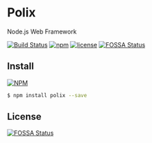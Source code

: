 # Polix

Node.js Web Framework

[![Build Status](https://travis-ci.org/zhoumingque/polix.svg?branch=master)](https://travis-ci.org/zhoumingque/polix)
[![npm](https://img.shields.io/npm/v/npm.svg)](https://www.npmjs.com/package/polix)
[![license](https://img.shields.io/github/license/mashape/apistatus.svg)](https://www.npmjs.com/package/polix)
[![FOSSA Status](https://app.fossa.io/api/projects/git%2Bgithub.com%2Fzhoumingque%2Fpolix.svg?type=shield)](https://app.fossa.io/projects/git%2Bgithub.com%2Fzhoumingque%2Fpolix?ref=badge_shield)

## Install

[![NPM](https://nodei.co/npm/polix.png?compact=true)](https://nodei.co/npm/polix/)

```bash
$ npm install polix --save
```

## License
[![FOSSA Status](https://app.fossa.io/api/projects/git%2Bgithub.com%2Fzhoumingque%2Fpolix.svg?type=large)](https://app.fossa.io/projects/git%2Bgithub.com%2Fzhoumingque%2Fpolix?ref=badge_large)
